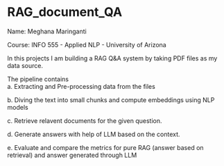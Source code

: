 # RAG_document_QA

Name: Meghana Maringanti

Course: INFO 555 - Applied NLP - University of Arizona

In this projects I am building a RAG Q&A system by taking PDF files as my data source.

The pipeline contains  
a. Extracting and Pre-processing data from the files

b. Diving the text into small chunks and compute embeddings using NLP models

c. Retrieve relavent documents for the given question.

d. Generate answers with help of LLM based on the context.

e. Evaluate and compare the metrics for pure RAG (answer based on retrieval) and answer generated through LLM
